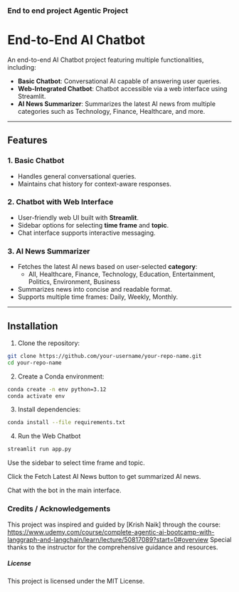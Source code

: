 ### End to end project Agentic Project

# End-to-End AI Chatbot

An end-to-end AI Chatbot project featuring multiple functionalities, including:  
- **Basic Chatbot**: Conversational AI capable of answering user queries.  
- **Web-Integrated Chatbot**: Chatbot accessible via a web interface using Streamlit.  
- **AI News Summarizer**: Summarizes the latest AI news from multiple categories such as Technology, Finance, Healthcare, and more.  

---

## Features

### 1. Basic Chatbot
- Handles general conversational queries.
- Maintains chat history for context-aware responses.

### 2. Chatbot with Web Interface
- User-friendly web UI built with **Streamlit**.
- Sidebar options for selecting **time frame** and **topic**.
- Chat interface supports interactive messaging.

### 3. AI News Summarizer
- Fetches the latest AI news based on user-selected **category**:
  - All, Healthcare, Finance, Technology, Education, Entertainment, Politics, Environment, Business
- Summarizes news into concise and readable format.
- Supports multiple time frames: Daily, Weekly, Monthly.

---

## Installation

1. Clone the repository:

```bash
git clone https://github.com/your-username/your-repo-name.git
cd your-repo-name
```

2. Create a Conda environment:
```bash
conda create -n env python=3.12
conda activate env
```

3.  Install dependencies:
```bash
conda install --file requirements.txt
```

4.  Run the Web Chatbot
```bash
streamlit run app.py
```


Use the sidebar to select time frame and topic.

Click the Fetch Latest AI News button to get summarized AI news.

Chat with the bot in the main interface.

### Credits / Acknowledgements

This project was inspired and guided by [Krish Naik] through the course: https://www.udemy.com/course/complete-agentic-ai-bootcamp-with-langgraph-and-langchain/learn/lecture/50817089?start=0#overview
Special thanks to the instructor for the comprehensive guidance and resources.

##### License
This project is licensed under the MIT License.